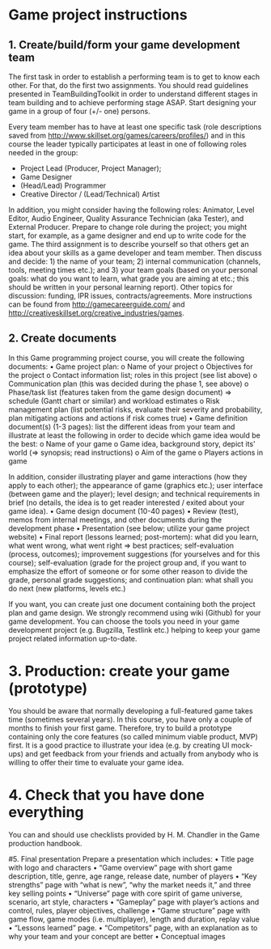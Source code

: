 # Game project instructions

## 1. Create/build/form your game development team
The first task in order to establish a performing team is to get to know each other. For that, do the first two assignments.
You should read guidelines presented in TeamBuildingToolkit in order to understand different stages in team building and to achieve performing stage ASAP.
Start designing your game in a group of four (+/- one) persons. 

Every team member has to have at least one specific task (role descriptions saved from http://www.skillset.org/games/careers/profiles/) and in this course the leader typically participates at least in one of following roles needed in the group:
*	Project Lead (Producer, Project Manager);
*	Game Designer
*	(Head/Lead) Programmer
*	Creative Director / (Lead/Technical) Artist

In addition, you might consider having the following roles: Animator, Level Editor, Audio Engineer, Quality Assurance Technician (aka Tester), and External Producer. Prepare to change role during the project; you might start, for example, as a game designer and end up to write code for the game.
The third assignment is to describe yourself so that others get an idea about your skills as a game developer and team member. Then discuss and decide: 1) the name of your team; 2) internal communication (channels, tools, meeting times etc.); and 3) your team goals (based on your personal goals: what do you want to learn, what grade you are aiming at etc.; this should be written in your personal learning report). Other topics for discussion: funding, IPR issues, contracts/agreements.
More instructions can be found from http://gamecareerguide.com/ and http://creativeskillset.org/creative_industries/games.

## 2. Create documents
In this Game programming project course, you will create the following documents:
•	Game project plan:
  o	Name of your project
  o	Objectives for the project
  o	Contact information list; roles in this project (see list above)
  o	Communication plan (this was decided during the phase 1, see above)
  o	Phase/task list (features taken from the game design document) => schedule (Gantt chart or similar) and workload estimates
  o	Risk management plan (list potential risks, evaluate their severity and probability, plan mitigating actions and actions if risk comes true)
•	Game definition document(s) (1-3 pages): list the different ideas from your team and illustrate at least the following in order to decide which game idea would be the best:
  o	Name of your game
  o	Game idea, background story, depict its' world (=> synopsis; read instructions)
  o	Aim of the game
  o	Players actions in game

In addition, consider illustrating player and game interactions (how they apply to each other); the appearance of game (graphics etc.); user interface (between game and the player); level design; and technical requirements in brief (no details, the idea is to get reader interested / exited about your game idea).
•	Game design document (10-40 pages)
•	Review (test), memos from internal meetings, and other documents during the development phase
•	Presentation (see below; utilize your game project website)
•	Final report (lessons learned; post-mortem): what did you learn, what went wrong, what went right => best practices; self-evaluation (process, outcomes); improvement suggestions (for yourselves and for this course); self-evaluation (grade for the project group and, if you want to emphasize the effort of someone or for some other reason to divide the grade, personal grade suggestions; and continuation plan: what shall you do next (new platforms, levels etc.)

If you want, you can create just one document containing both the project plan and game design. We strongly recommend using wiki (Github) for your game development. You can choose the tools you need in your game development project (e.g. Bugzilla, Testlink etc.) helping  to keep your game project related information up-to-date.

# 3. Production: create your game (prototype)
You should be aware that normally developing a full-featured game takes time (sometimes several years). In this course, you have only a couple of months to finish your first game. Therefore, try to build a prototype containing only the core features (so called minimum viable product, MVP) first. It is a good practice to illustrate your idea (e.g. by creating UI mock-ups) and get feedback from your friends and actually from anybody who is willing to offer their time to evaluate your game idea.

# 4. Check that you have done everything
You can and should use checklists provided by H. M. Chandler in the Game production handbook.

#5. Final presentation
Prepare a presentation which includes:
• Title page with logo and characters
• “Game overview” page with short game description, title, genre, age range, release date, number of players
• “Key strengths” page with “what is new”, “why the market needs it,” and three key selling points
• “Universe” page with core spirit of game universe, scenario, art style, characters
• “Gameplay” page with player’s actions and control, rules, player objectives, challenge
• “Game structure” page with game flow, game modes (i.e. multiplayer), length and duration, replay value
• “Lessons learned” page. 
• “Competitors” page, with an explanation as to why your team and your concept are better
• Conceptual images

